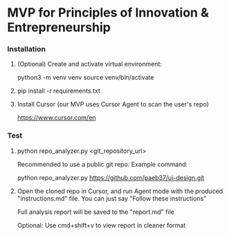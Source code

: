 # MVP for Principles of Innovation & Entrepreneurship

### Installation

1. (Optional) Create and activate virtual environment:

    python3 -m venv venv
    source venv/bin/activate

2. pip install -r requirements.txt

3. Install Cursor (our MVP uses Cursor Agent to scan the user's repo)

    https://www.cursor.com/en

### Test

1. python repo_analyzer.py <git_repository_url>

    Recommended to use a public git repo. Example command:
    
    python repo_analyzer.py https://github.com/paeb37/ui-design.git

2. Open the cloned repo in Cursor, and run Agent mode with the produced "instructions.md" file. You can just say "Follow these instructions"

    Full analysis report will be saved to the "report.md" file
    
    Optional: Use cmd+shift+v to view report in cleaner format